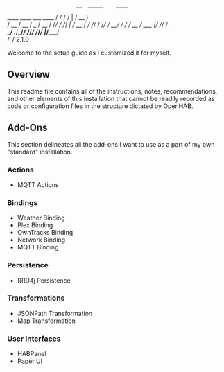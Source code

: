                           __  _____    ____      
  ____  ____  ___  ____  / / / /   |  / __ )     
 / __ \/ __ \/ _ \/ __ \/ /_/ / /| | / __  | 
/ /_/ / /_/ /  __/ / / / __  / ___ |/ /_/ /      
\____/ .___/\___/_/ /_/_/ /_/_/  |_/_____/     
    /_/                        2.1.0
    
Welcome to the setup guide as I customized it for myself.

## Overview
This readme file contains all of the instructions, notes, recommendations, and 
other elements of this installation that cannot be readily recorded as code or 
configuration files in the structure dictated by OpenHAB.

## Add-Ons
This section delineates all the add-ons I want to use as a part of my own 
"standard" installation.

### Actions
* MQTT Actions

### Bindings
* Weather Binding
* Plex Binding
* OwnTracks Binding
* Network Binding
* MQTT Binding

### Persistence
* RRD4j Persistence

### Transformations
* JSONPath Transformation
* Map Transformation

### User Interfaces
* HABPanel
* Paper UI